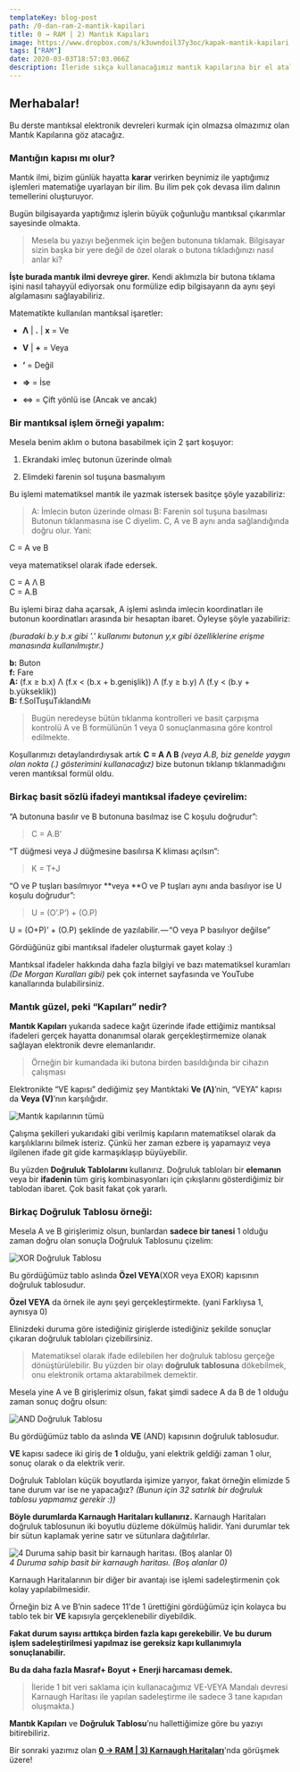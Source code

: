 ```yaml
---
templateKey: blog-post
path: /0-dan-ram-2-mantik-kapilari
title: 0 → RAM | 2) Mantık Kapıları
image: https://www.dropbox.com/s/k3uwndoil37y3oc/kapak-mantik-kapilari.png?raw=1
tags: ["RAM"]
date: 2020-03-03T18:57:03.066Z
description: İleride sıkça kullanacağımız mantık kapılarına bir el atalım.
---
```

## Merhabalar!

Bu derste mantıksal elektronik devreleri kurmak için olmazsa olmazımız olan Mantık Kapılarına göz atacağız.

### Mantığın kapısı mı olur?

Mantık ilmi, bizim günlük hayatta **karar** verirken beynimiz ile yaptığımız işlemleri matematiğe uyarlayan bir ilim. Bu ilim pek çok devasa ilim dalının temellerini oluşturuyor.

Bugün bilgisayarda yaptığımız işlerin büyük çoğunluğu mantıksal çıkarımlar sayesinde olmakta.
> Mesela bu yazıyı beğenmek için beğen butonuna tıklamak. Bilgisayar sizin başka bir yere değil de özel olarak o butona tıkladığınızı nasıl anlar ki?

**İşte burada mantık ilmi devreye girer.** Kendi aklımızla bir butona tıklama işini nasıl tahayyül ediyorsak onu formülize edip bilgisayarın da aynı şeyi algılamasını sağlayabiliriz.

Matematikte kullanılan mantıksal işaretler:

* **Λ** | **.** | **x** = Ve

* **V** | **+** = Veya

* **‘** = Değil

* **⇒** = İse

* ⇔ = Çift yönlü ise (Ancak ve ancak)

### Bir mantıksal işlem örneği yapalım:

Mesela benim aklım o butona basabilmek için 2 şart koşuyor:

1. Ekrandaki imleç butonun üzerinde olmalı

1. Elimdeki farenin sol tuşuna basmalıyım

Bu işlemi matematiksel mantık ile yazmak istersek basitçe şöyle yazabiliriz:
> A: İmlecin buton üzerinde olması
B: Farenin sol tuşuna basılması
> Butonun tıklanmasına ise C diyelim.
C, A ve B aynı anda sağlandığında doğru olur. Yani:

C = A ve B

veya matematiksel olarak ifade edersek.

C = A Λ B <br>
C = A.B

Bu işlemi biraz daha açarsak, A işlemi aslında imlecin koordinatları ile butonun koordinatları arasında bir hesaptan ibaret. Öyleyse şöyle yazabiliriz:

*(buradaki b.y b.x gibi '.' kullanımı butonun y,x gibi özelliklerine erişme manasında kullanılmıştır.)*

**b:** Buton <br>
**f:** Fare <br>
**A:** (f.x ≥ b.x) Λ (f.x < (b.x + b.genişlik)) Λ (f.y ≥ b.y) Λ (f.y < (b.y + b.yükseklik)) <br>
**B:** f.SolTuşuTıklandıMı <br>
> Bugün neredeyse bütün tıklanma kontrolleri ve basit çarpışma kontrolü A ve B formülünün 1 veya 0 sonuçlanmasına göre kontrol edilmekte.

Koşullarımızı detaylandırdıysak artık **C = A Λ B** *(veya A.B, biz genelde yaygın olan nokta (.) gösterimini kullanacağız)* bize butonun tıklanıp tıklanmadığını veren mantıksal formül oldu.

### Birkaç basit sözlü ifadeyi mantıksal ifadeye çevirelim:

“A butonuna basılır ve B butonuna basılmaz ise C koşulu doğrudur”:
> C = A.B’

“T düğmesi veya J düğmesine basılırsa K kliması açılsın”:
> K = T+J

“O ve P tuşları basılmıyor **veya **O ve P tuşları aynı anda basılıyor ise U koşulu doğrudur”:
> U = (O’.P’) + (O.P)

U = (O+P)’ + (O.P) şeklinde de yazılabilir. — “O veya P basılıyor değilse”

Gördüğünüz gibi mantıksal ifadeler oluşturmak gayet kolay :)

Mantıksal ifadeler hakkında daha fazla bilgiyi ve bazı matematiksel kuramları *(De Morgan Kuralları gibi)* pek çok internet sayfasında ve YouTube kanallarında bulabilirsiniz.

### Mantık güzel, peki “Kapıları” nedir?

**Mantık Kapıları** yukarıda sadece kağıt üzerinde ifade ettiğimiz mantıksal ifadeleri gerçek hayatta donanımsal olarak gerçekleştirmemize olanak sağlayan elektronik devre elemanlarıdır.
> Örneğin bir kumandada iki butona birden basıldığında bir cihazın çalışması

Elektronikte
“VE kapısı” dediğimiz şey Mantıktaki **Ve (Λ)**’nin,
“VEYA” kapısı da **Veya (V)**’nın karşılığıdır.

![Mantık kapılarının tümü](https://www.dropbox.com/s/fw0zw61p3emxcgz/mantik-kapilari-hepsi.gif?raw=1)

Çalışma şekilleri yukarıdaki gibi verilmiş kapıların matematiksel olarak da karşılıklarını bilmek isteriz. Çünkü her zaman ezbere iş yapamayız veya ilgilenen ifade git gide karmaşıklaşıp büyüyebilir.

Bu yüzden **Doğruluk Tablolarını** kullanırız. Doğruluk tabloları bir **elemanın** veya bir **ifadenin** tüm giriş kombinasyonları için çıkışlarını gösterdiğimiz bir tablodan ibaret. Çok basit fakat çok yararlı.

### Birkaç Doğruluk Tablosu örneği:

Mesela A ve B girişlerimiz olsun, bunlardan **sadece bir tanesi** 1 olduğu zaman doğru olan sonuçla Doğruluk Tablosunu çizelim:

![XOR Doğruluk Tablosu](https://www.dropbox.com/s/vcrtgrhu3vxm6xw/xor-tablo.png?raw=1)

Bu gördüğümüz tablo aslında **Özel VEYA**(XOR veya EXOR) kapısının doğruluk tablosudur.

**Özel VEYA** da örnek ile aynı şeyi gerçekleştirmekte. (yani Farklıysa 1, aynısya 0)

Elinizdeki duruma göre istediğiniz girişlerde istediğiniz şekilde sonuçlar çıkaran doğruluk tabloları çizebilirsiniz.
> Matematiksel olarak ifade edilebilen her doğruluk tablosu gerçeğe dönüştürülebilir.
Bu yüzden bir olayı **doğruluk tablosuna** dökebilmek, onu elektronik ortama aktarabilmek demektir.

Mesela yine A ve B girişlerimiz olsun, fakat şimdi sadece A da B de 1 olduğu zaman sonuç doğru olsun:

![AND Doğruluk Tablosu](https://www.dropbox.com/s/dh2g9txt2e7uozq/and-tablo.png?raw=1)

Bu gördüğümüz tablo da aslında **VE** (AND) kapısının doğruluk tablosudur.

**VE** kapısı sadece iki giriş de **1** olduğu, yani elektrik geldiği zaman 1 olur, sonuç olarak o da elektrik verir.

Doğruluk Tabloları küçük boyutlarda işimize yarıyor, fakat örneğin elimizde 5 tane durum var ise ne yapacağız? *(Bunun için 32 satırlık bir doğruluk tablosu yapmamız gerekir :))*

**Böyle durumlarda Karnaugh Haritaları kullanırız.** Karnaugh Haritaları doğruluk tablosunun iki boyutlu düzleme dökülmüş halidir. Yani durumlar tek bir sütun kaplamak yerine satır ve sütunlara dağıtılırlar.

![4 Duruma sahip basit bir karnaugh haritası. (Boş alanlar 0)](https://www.dropbox.com/s/dqvi8s3nos0uovj/karna-ornek.png?raw=1)<br>
*4 Duruma sahip basit bir karnaugh haritası. (Boş alanlar 0)*

Karnaugh Haritalarının bir diğer bir avantajı ise işlemi sadeleştirmenin çok kolay yapılabilmesidir.

Örneğin biz A ve B’nin sadece 11'de 1 ürettiğini gördüğümüz için kolayca bu tablo tek bir **VE** kapısıyla gerçeklenebilir diyebildik.

**Fakat durum sayısı arttıkça birden fazla kapı gerekebilir. Ve bu durum işlem sadeleştirilmesi yapılmaz ise gereksiz kapı kullanımıyla sonuçlanabilir.**

**Bu da daha fazla Masraf+ Boyut + Enerji harcaması demek.**
> İleride 1 bit veri saklama için kullanacağımız VE-VEYA Mandalı devresi Karnaugh Haritası ile yapılan sadeleştirme ile sadece 3 tane kapıdan oluşmakta.)

**Mantık Kapıları** ve **Doğruluk Tablosu**’nu hallettiğimize göre bu yazıyı bitirebiliriz.

Bir sonraki yazımız olan [**0 → RAM | 3) Karnaugh Haritaları**](0-dan-ram-3-karnaugh-haritalari)'nda görüşmek üzere!
